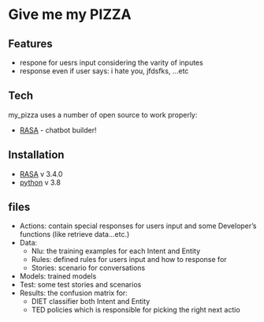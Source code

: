 # Give me my PIZZA

## Features
- respone for uesrs input considering the varity of inputes    
- response even if user says: i hate you, jfdsfks, ...etc

## Tech
my_pizza uses a number of open source to work properly:

- [RASA](https://rasa.com/) - chatbot builder!

## Installation

- [RASA](https://rasa.com/) v 3.4.0
- [python](https://python.org/) v 3.8
## files
- Actions: contain special responses for users input and some Developer’s functions (like retrieve data…etc.)
- Data: 
    - Nlu: the training examples for each Intent and Entity
    - Rules: defined rules for users input and how to response for
    - Stories: scenario for conversations
- Models: trained models
- Test: some test stories and scenarios 
- Results: the confusion matrix for:
    - DIET classifier both Intent and Entity
    - TED policies which is responsible for picking the right next actio
